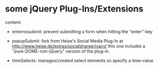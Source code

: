some jQuery Plug-Ins/Extensions
=====================

content:

 - enternosubmit:
	prevent submitting a form when hitting the "enter"-key
	
 - popupSubmit:
	fork from Heise's Social Media Plug-In at http://www.heise.de/extras/socialshareprivacy/
	this one includes a "pure-DOME-non-jQuery" version of the plug-in
	
 - timeSelects:
	manages/created select elements so specify a time-value

